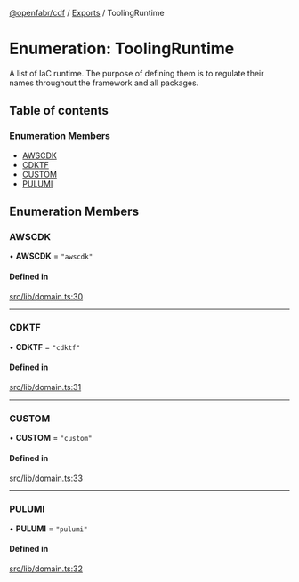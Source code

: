 [@openfabr/cdf](../README.md) / [Exports](../modules.md) / ToolingRuntime

# Enumeration: ToolingRuntime

A list of IaC runtime.
The purpose of defining them is to regulate their names throughout the framework and all packages.

## Table of contents

### Enumeration Members

- [AWSCDK](ToolingRuntime.md#awscdk)
- [CDKTF](ToolingRuntime.md#cdktf)
- [CUSTOM](ToolingRuntime.md#custom)
- [PULUMI](ToolingRuntime.md#pulumi)

## Enumeration Members

### AWSCDK

• **AWSCDK** = ``"awscdk"``

#### Defined in

[src/lib/domain.ts:30](https://github.com/openfabr/cdf/blob/ea0e7b7/core/typescript/src/lib/domain.ts#L30)

___

### CDKTF

• **CDKTF** = ``"cdktf"``

#### Defined in

[src/lib/domain.ts:31](https://github.com/openfabr/cdf/blob/ea0e7b7/core/typescript/src/lib/domain.ts#L31)

___

### CUSTOM

• **CUSTOM** = ``"custom"``

#### Defined in

[src/lib/domain.ts:33](https://github.com/openfabr/cdf/blob/ea0e7b7/core/typescript/src/lib/domain.ts#L33)

___

### PULUMI

• **PULUMI** = ``"pulumi"``

#### Defined in

[src/lib/domain.ts:32](https://github.com/openfabr/cdf/blob/ea0e7b7/core/typescript/src/lib/domain.ts#L32)
